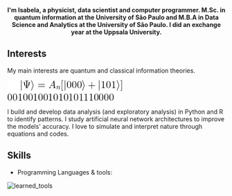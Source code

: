 
<p align="center">
  <b>I'm Isabela, a physicist, data scientist and computer programmer. 
    M.Sc. in quantum information at the University of São Paulo and M.B.A in Data Science and Analytics at the University of São Paulo. I did an exchange year at the Uppsala University. 
</b><br>
</p>

## Interests

My main interests are quantum and classical information theories. 

![GitHub Logo](https://github.com/isadays/isadays/blob/main/CodeCogsEqn.png)

I build and develop data analysis (and exploratory analysis) in Python and R to identify patterns. I study artificial neural network architectures to improve the models' accuracy. I love to simulate and interpret nature through equations and codes.


## Skills

- Programming Languages & tools:

![learned_tools](https://github.com/isadays/isadays/assets/59461869/ef598ea3-55c5-4b2a-8d6b-3b42fbb85253)
